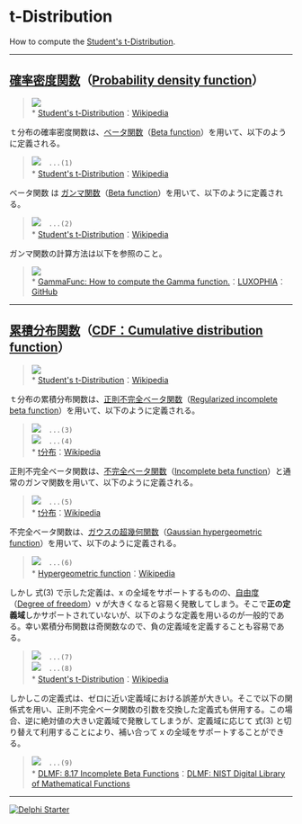 # t-Distribution
How to compute the [Student's t-Distribution](https://en.wikipedia.org/wiki/Student%27s_t-distribution).

----
## [確率密度関数](https://ja.wikipedia.org/wiki/確率密度関数)（[Probability density function](https://en.wikipedia.org/wiki/Probability_density_function)）

> ![](https://upload.wikimedia.org/wikipedia/commons/4/41/Student_t_pdf.svg)  
> \* [Student's t-Distribution](https://en.wikipedia.org/wiki/Student%27s_t-distribution)：[Wikipedia](https://www.wikipedia.org)

ｔ分布の確率密度関数は、[ベータ関数](https://ja.wikipedia.org/wiki/ベータ関数)（[Beta function](https://en.wikipedia.org/wiki/Beta_function)）を用いて、以下のように定義される。

> ![](https://wikimedia.org/api/rest_v1/media/math/render/svg/83f62791152ac95ae81bc2ff11354bf9bfa88941)　`...(1)`  
> \* [Student's t-Distribution](https://en.wikipedia.org/wiki/Student%27s_t-distribution)：[Wikipedia](https://www.wikipedia.org)

ベータ関数 は [ガンマ関数](https://ja.wikipedia.org/wiki/ガンマ関数)（[Beta function](https://en.wikipedia.org/wiki/Beta_function)）を用いて、以下のように定義される。

> ![](https://wikimedia.org/api/rest_v1/media/math/render/svg/70c94c96b6a5b81af91bc24bf2bbfea915c8071c)　`...(2)`  
> \* [Student's t-Distribution](https://en.wikipedia.org/wiki/Student%27s_t-distribution)：[Wikipedia](https://www.wikipedia.org)

ガンマ関数の計算方法は以下を参照のこと。

> ![](https://media.githubusercontent.com/media/LUXOPHIA/GammaFunc/master/--------/Gamma.png)  
> \* [GammaFunc: How to compute the Gamma function.](https://github.com/LUXOPHIA/GammaFunc)：[LUXOPHIA](https://github.com/LUXOPHIA)：[GitHub](https://github.com)

----
## [累積分布関数](https://ja.wikipedia.org/wiki/確率分布#.E5.88.86.E5.B8.83.E9.96.A2.E6.95.B0)（[CDF：Cumulative distribution function](https://en.wikipedia.org/wiki/Cumulative_distribution_function)）

> ![](https://upload.wikimedia.org/wikipedia/commons/e/e7/Student_t_cdf.svg)  
> \* [Student's t-Distribution](https://en.wikipedia.org/wiki/Student%27s_t-distribution)：[Wikipedia](https://www.wikipedia.org)

ｔ分布の累積分布関数は、[正則不完全ベータ関数](https://ja.wikipedia.org/wiki/不完全ベータ関数)（[Regularized incomplete beta function](https://en.wikipedia.org/wiki/Beta_function#Incomplete_beta_function)）を用いて、以下のように定義される。

> ![](https://wikimedia.org/api/rest_v1/media/math/render/svg/1d76813650b551ffae18e9a3466d57097ffd1af1)　`...(3)`  
> ![](https://wikimedia.org/api/rest_v1/media/math/render/svg/c9ab1cf1e60389cf1a1583326d995c780a679e75)　`...(4)`  
> \* [t分布](https://en.wikipedia.org/wiki/Student%27s_t-distribution)：[Wikipedia](https://www.wikipedia.org)

正則不完全ベータ関数は、[不完全ベータ関数](https://ja.wikipedia.org/wiki/不完全ベータ関数)（[Incomplete beta function](https://en.wikipedia.org/wiki/Beta_function#Incomplete_beta_function)）と通常のガンマ関数を用いて、以下のように定義される。

> ![](https://wikimedia.org/api/rest_v1/media/math/render/svg/df598957dcc02bd38b07e8e12949e930ad1722c5)　`...(5)`  
> \* [t分布](https://en.wikipedia.org/wiki/Student%27s_t-distribution)：[Wikipedia](https://www.wikipedia.org)

不完全ベータ関数は、[ガウスの超幾何関数](https://ja.wikipedia.org/wiki/超幾何級数)（[Gaussian hypergeometric function](https://en.wikipedia.org/wiki/Hypergeometric_function)）を用いて、以下のように定義される。

> ![](https://wikimedia.org/api/rest_v1/media/math/render/svg/67e82953fc336931557e31aaddfc1251281d8908)　`...(6)`  
> \* [Hypergeometric function](https://en.wikipedia.org/wiki/Hypergeometric_function#Special_cases)：[Wikipedia](https://www.wikipedia.org)

しかし 式(3) で示した定義は、x の全域をサポートするものの、[自由度](https://ja.wikipedia.org/wiki/自由度)（[Degree of freedom](https://en.wikipedia.org/wiki/Degrees_of_freedom_(physics_and_chemistry))）ν が大きくなると容易く発散してしまう。そこで**正の定義域**しかサポートされていないが、以下のような定義を用いるのが一般的である。幸い累積分布関数は奇関数なので、負の定義域を定義することも容易である。

> ![](https://wikimedia.org/api/rest_v1/media/math/render/svg/0d164fa8bcb0868d34a489b1ec5f6f2eabd5d30f)　`...(7)`  
> ![](https://wikimedia.org/api/rest_v1/media/math/render/svg/2f37cd9b82db9e895de57d4e843b7d53381655e4)　`...(8)`  
> \* [Student's t-Distribution](https://en.wikipedia.org/wiki/Student%27s_t-distribution)：[Wikipedia](https://www.wikipedia.org)

しかしこの定義式は、ゼロに近い定義域における誤差が大きい。そこで以下の関係式を用い、正則不完全ベータ関数の引数を交換した定義式も併用する。この場合、逆に絶対値の大きい定義域で発散してしまうが、定義域に応じて 式(3) と切り替えて利用することにより、補い合って x の全域をサポートすることができる。

> ![](http://dlmf.nist.gov/8.17.E4.png)　`...(9)`  
> \* [DLMF: 8.17 Incomplete Beta Functions](http://dlmf.nist.gov/8.17)：[DLMF: NIST Digital Library of Mathematical Functions](http://dlmf.nist.gov)

----

[![Delphi Starter](http://img.en25.com/EloquaImages/clients/Embarcadero/%7B063f1eec-64a6-4c19-840f-9b59d407c914%7D_dx-starter-bn159.png)](https://www.embarcadero.com/jp/products/delphi/starter)
